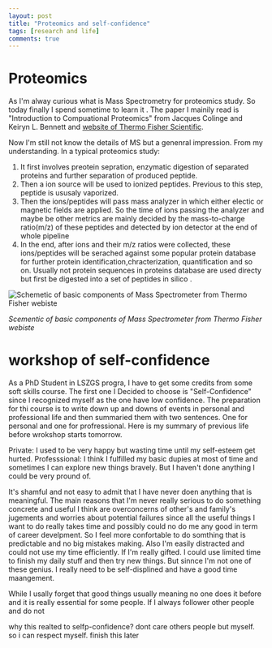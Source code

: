 ```yaml
---
layout: post
title: "Proteomics and self-confidence"
tags: [research and life]
comments: true
---
```


# Proteomics 

As I'm alway curious what is Mass Spectrometry for proteomics study. So today finally I spend sometime to learn it .
The paper I mainily read is "Introduction to Compuational Proteomics" from Jacques Colinge and Keiryn L. Bennett and [website of Thermo Fisher Scientific](https://www.thermofisher.com/ch/en/home/life-science/protein-biology/protein-biology-learning-center/protein-biology-resource-library/pierce-protein-methods/overview-mass-spectrometry.html#:~:text=Overview%20of%20Mass%20Spectrometry%20for%20Protein%20Analysis&text=Mass%20spectrometry%20(MS)%20analysis%20of,fields%20and%20applications%2C%20including%20proteomics).
  
Now I'm still not know the details of MS but a genenral impression.
From my understanding. In a typical proteomics study:

  1. It first involves preotein sepration, enzymatic digestion of separated 
      proteins and further separation of produced peptide. 
  2. Then a ion source will be used to ionized peptides. Previous to  this step, peptide is ususaly vaporized.
  3. Then the ions/peptides will pass mass analyzer in which either electic or magnetic fields are applied. So the time of ions passing         the analyzer and maybe be other metrics are mainly decided by the mass-to-charge ratio(m/z) of these peptides and detected by ion         detector at the end of whole pipeline 
  4. In the end, after ions and their m/z ratios were collected, these ions/peptides will be serached against some popular protein database  for further protein identification,chracterization, quantification and so on. Usually not protein sequences in proteins database are used directy but first be digested into a set of peptides in silico . 
  
  ![Schemetic of basic components of Mass Spectrometer from Thermo Fisher webiste](https://www.thermofisher.com/ch/en/home/life-science/protein-biology/protein-biology-learning-center/protein-biology-resource-library/pierce-protein-methods/overview-mass-spectrometry/jcr:content/MainParsys/image_cb78.img.full.high.jpg/1583783540484.jpg )
  
   *Scementic of basic components of Mass Spectrometer from Thermo Fisher webiste*



# workshop of self-confidence 
As a PhD Student in LSZGS progra, I have to get some credits from some soft skills course. The first one I Decided to choose is 
"Self-Confidence" since I recognized myself as the one have low confidence. 
The preparation for thi course is to write down  up and downs of events in personal and professional life and then summaried them with 
two sentences. One for personal and one for profressional. 
Here is my summary of previous life before wrokshop starts  tomorrow. 

Private: I used to be very happy but wasting time until my self-esteem get hurted.
Professsional: I think I fulfilled my basic dupies at most of time and sometimes I can explore new things bravely. But I haven't done anything I could be very pround of.

It's shamful and not easy to admit that I have never doen anything that is  meaningful. The main reasons that I'm never really serious to do something concrete and useful I think are  overconcerns of other's and family's jugements and worries about potential failures since all the useful things I want to do really takes time and possibly could no do me any good in term of career develpment. So I feel more confortable to do somthing that is predictable and no big mistakes making. Also I'm easily distracted and could not use my time efficiently. If I'm really gifted. I could use limited time to finish my daily stuff and then try new things. But sinnce I'm not one of these genius. I really need to be self-displined and have a good time maangement. 

While I usally forget that good things usually meaning no one does it before and it is really essential for some people. If I always follower other people and do not 

why this realted to selfp-confidence? dont care others people but myself. so i can respect myself. finish this later 


